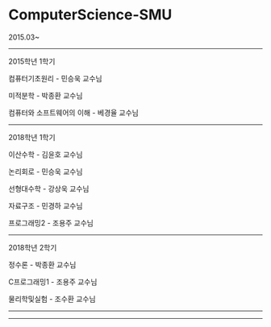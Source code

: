 # ComputerScience-SMU
2015.03~

---------------------------------------------------------------
2015학년 1학기

컴퓨터기초원리 - 민승욱 교수님

미적분학 - 박종환 교수님

컴퓨터와 소프트웨어의 이해 - 베경율 교수님

---------------------------------------------------------------
2018학년 1학기 

이산수학 - 김윤호 교수님

논리회로 - 민승욱 교수님

선형대수학 - 강상욱 교수님

자료구조 - 민경하 교수님

프로그래밍2 - 조용주 교수님

---------------------------------------------------------------
2018학년 2학기

정수론 - 박종환 교수님

C프로그래밍1 - 조용주 교수님

물리학및실험 - 조수환 교수님

---------------------------------------------------------------

---------------------------------------------------------------
